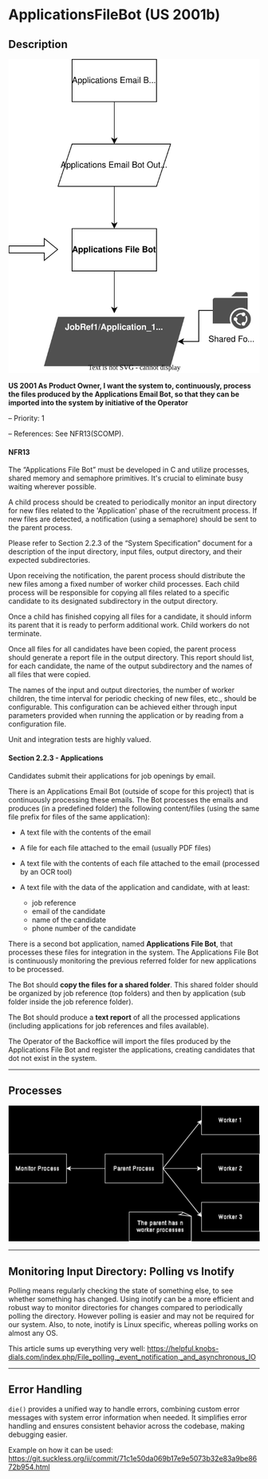 # ApplicationsFileBot (US 2001b)

## Description

![ApplicationsFileBot Diagram](./svg/diagram.drawio.svg)

**US 2001 As Product Owner, I want the system to, continuously, process the files
produced by the Applications Email Bot, so that they can be imported into the system
by initiative of the Operator**

– Priority: 1

– References: See NFR13(SCOMP).

#### NFR13

The “Applications File Bot” must be developed in C and utilize processes, shared
memory and semaphore primitives. It's crucial to eliminate busy waiting wherever
possible.

A child process should be created to periodically monitor an input directory for new
files related to the 'Application' phase of the recruitment process. If new files are
detected, a notification (using a semaphore) should be sent to the parent process.

Please refer to Section 2.2.3 of the “System Specification” document for a
description of the input directory, input files, output directory, and their expected
subdirectories.

Upon receiving the notification, the parent process should distribute the new files
among a fixed number of worker child processes. Each child process will be
responsible for copying all files related to a specific candidate to its designated
subdirectory in the output directory.

Once a child has finished copying all files for a candidate, it should inform its parent
that it is ready to perform additional work. Child workers do not terminate.

Once all files for all candidates have been copied, the parent process should
generate a report file in the output directory. This report should list, for each
candidate, the name of the output subdirectory and the names of all files that were
copied.

The names of the input and output directories, the number of worker children, the
time interval for periodic checking of new files, etc., should be configurable. This
configuration can be achieved either through input parameters provided when
running the application or by reading from a configuration file.

Unit and integration tests are highly valued.

#### Section 2.2.3 - Applications

Candidates submit their applications for job openings by email.

There is an Applications Email Bot (outside of scope for this project) that is continuously
processing these emails. The Bot processes the emails and produces (in a predefined folder)
the following content/files (using the same file prefix for files of the same application):

+ A text file with the contents of the email

+ A file for each file attached to the email (usually PDF files)

+ A text file with the contents of each file attached to the email (processed by an OCR tool)

+ A text file with the data of the application and candidate, with at least:
  + job reference
  + email of the candidate
  + name of the candidate
  + phone number of the candidate

There is a second bot application, named **Applications File Bot**, that processes these files for
integration in the system. The Applications File Bot is continuously monitoring the previous
referred folder for new applications to be processed.

The Bot should **copy the files for a shared folder**. This shared folder should be organized by job
reference (top folders) and then by application (sub folder inside the job reference folder).

The Bot should produce a **text report** of all the processed applications (including applications for
job references and files available).

The Operator of the Backoffice will import the files produced by the Applications File Bot and 
register the applications, creating candidates that dot not exist in the system.

---

## Processes

![ApplicationsFileBot Processes](./svg/processes.drawio.svg)

---

## Monitoring Input Directory: Polling vs Inotify

Polling means regularly checking the state of something else, to see whether something has changed.
Using inotify can be a more efficient and robust way to monitor directories for changes compared to 
periodically polling the directory. However polling is easier and may not be required for our system.
Also, to note, inotify is Linux specific, whereas polling works on almost any OS.

This article sums up everything very well: https://helpful.knobs-dials.com/index.php/File_polling,_event_notification,_and_asynchronous_IO

---

## Error Handling

`die()` provides a unified way to handle errors, combining custom error messages
with system error information when needed. It simplifies error handling and 
ensures consistent behavior across the codebase, making debugging easier.

Example on how it can be used: https://git.suckless.org/ii/commit/71c1e50da069b17e9e5073b32e83a9be8672b954.html
